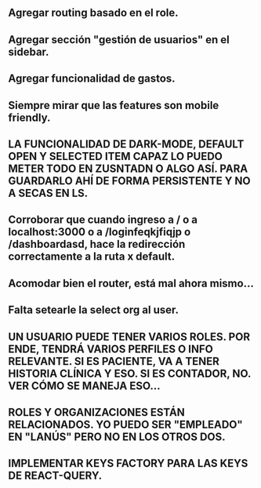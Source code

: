 ## Agregar routing basado en el role.
## Agregar sección "gestión de usuarios" en el sidebar.
## Agregar funcionalidad de gastos.
## Siempre mirar que las features son mobile friendly.
## LA FUNCIONALIDAD DE DARK-MODE, DEFAULT OPEN Y SELECTED ITEM CAPAZ LO PUEDO METER TODO EN ZUSNTADN O ALGO ASÍ. PARA GUARDARLO AHÍ DE FORMA PERSISTENTE Y NO A SECAS EN LS.
## Corroborar que cuando ingreso a / o a localhost:3000 o a /loginfeqkjfiqjp o /dashboardasd, hace la redirección correctamente a la ruta x default.
## Acomodar bien el router, está mal ahora mismo...
## Falta setearle la select org al user.

## UN USUARIO PUEDE TENER VARIOS ROLES. POR ENDE, TENDRÁ VARIOS PERFILES O INFO RELEVANTE. SI ES PACIENTE, VA A TENER HISTORIA CLÍNICA Y ESO. SI ES CONTADOR, NO. VER CÓMO SE MANEJA ESO...

## ROLES Y ORGANIZACIONES ESTÁN RELACIONADOS. YO PUEDO SER "EMPLEADO" EN "LANÚS" PERO NO EN LOS OTROS DOS.

## IMPLEMENTAR KEYS FACTORY PARA LAS KEYS DE REACT-QUERY.